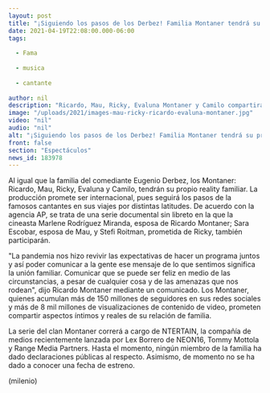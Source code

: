 ```yaml
---
layout: post
title: "¡Siguiendo los pasos de los Derbez! Familia Montaner tendrá su propia serie"
date: 2021-04-19T22:08:00.000-06:00
tags:
  
  - Fama
  
  - musica
  
  - cantante
  
author: nil
description: "Ricardo, Mau, Ricky, Evaluna Montaner y Camilo compartirán aspectos íntimos y reales de su relación de familia. "
image: "/uploads/2021/images-mau-ricky-ricardo-evaluna-montaner.jpg"
video: "nil"
audio: "nil"
alt: "¡Siguiendo los pasos de los Derbez! Familia Montaner tendrá su propia serie"
front: false
section: "Espectáculos"
news_id: 183978
---
```


Al igual que la familia del comediante Eugenio Derbez, los Montaner:  Ricardo, Mau, Ricky, Evaluna y Camilo, tendrán su propio reality familiar. La producción promete ser internacional, pues seguirá los pasos de la famosos cantantes en sus viajes por distintas latitudes. De acuerdo con la agencia AP, se trata de una serie documental sin libreto en la que la cineasta Marlene Rodríguez Miranda, esposa de Ricardo Montaner; Sara Escobar, esposa de Mau, y Stefi Roitman, prometida de Ricky, también participarán.

"La pandemia nos hizo revivir las expectativas de hacer un programa juntos y así poder comunicar a la gente ese mensaje de lo que sentimos significa la unión familiar. Comunicar que se puede ser feliz en medio de las circunstancias, a pesar de cualquier cosa y de las amenazas que nos rodean", dijo Ricardo Montaner mediante un comunicado. Los Montaner, quienes acumulan más de 150 millones de seguidores en sus redes sociales y más de 8 mil millones de visualizaciones de contenido de video, prometen compartir aspectos íntimos y reales de su relación de familia.

La serie del clan Montaner correrá a cargo de NTERTAIN, la compañía de medios recientemente lanzada por Lex Borrero de NEON16, Tommy Mottola y Range Media Partners. Hasta el momento, ningún miembro de la familia ha dado declaraciones públicas al respecto. Asimismo, de momento no se ha dado a conocer una fecha de estreno. 

(milenio)